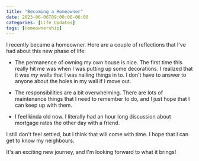 ```yaml
---
title: "Becoming a Homeowner"
date: 2023-06-06T09:00:00-06:00
categories: [Life Updates]
tags: [Homeownership]
---
```


I recently became a homeowner. Here are a couple of reflections that I've had
about this new phase of life:

* The permanence of owning my own house is nice. The first time this really hit
  me was when I was putting up some decorations. I realized that it was *my*
  walls that I was nailing things in to. I don't have to answer to anyone about
  the holes in my wall if I move out.

* The responsibilities are a bit overwhelming. There are lots of maintenance
  things that I need to remember to do, and I just hope that I can keep up with
  them.

* I feel kinda old now. I literally had an hour long discussion about mortgage
  rates the other day with a friend.

I still don't feel settled, but I think that will come with time. I hope that I
can get to know my neighbours.

It's an exciting new journey, and I'm looking forward to what it brings!
